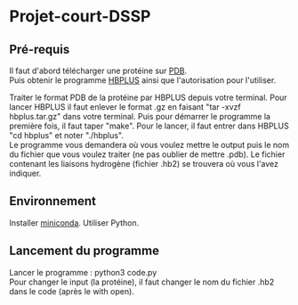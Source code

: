 # Projet-court-DSSP

## Pré-requis
Il faut d'abord télécharger une protéine sur [PDB](https://www.rcsb.org/).   
Puis obtenir le programme [HBPLUS](https://www.ebi.ac.uk/thornton-srv/software/HBPLUS/) ainsi que l'autorisation pour l'utiliser.   

Traiter le format PDB de la protéine par HBPLUS depuis votre terminal. Pour lancer HBPLUS il faut enlever le format .gz en faisant "tar -xvzf hbplus.tar.gz" dans votre terminal. Puis pour démarrer le programme la première fois, il faut taper "make". Pour le lancer, il faut entrer dans HBPLUS "cd hbplus" et noter "./hbplus".   
Le programme vous demandera où vous voulez mettre le output puis le nom du fichier que vous voulez traiter (ne pas oublier de mettre .pdb). Le fichier contenant les liaisons hydrogène (fichier .hb2) se trouvera où vous l'avez indiquer. 

## Environnement 
Installer [miniconda](https://docs.conda.io/en/latest/miniconda.html).
Utiliser Python. 

## Lancement du programme
Lancer le programme : python3 code.py   
Pour changer le input (la protéine), il faut changer le nom du fichier .hb2 dans le code (après le with open). 
